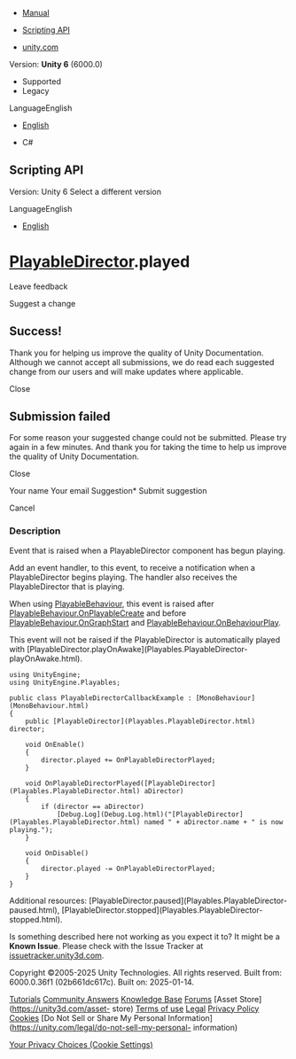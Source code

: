 [ ]()

  * [Manual](../Manual/index.html)
  * [Scripting API](../ScriptReference/index.html)

  * [unity.com](https://unity.com/)

Version: **Unity 6** (6000.0)

  * Supported
  * Legacy

LanguageEnglish

  * [English]()

  * C#

[ ](https://docs.unity3d.com)

## Scripting API

Version: Unity 6 Select a different version

LanguageEnglish

  * [English]()

#  [PlayableDirector](Playables.PlayableDirector.html).played

Leave feedback

Suggest a change

## Success!

Thank you for helping us improve the quality of Unity Documentation. Although
we cannot accept all submissions, we do read each suggested change from our
users and will make updates where applicable.

Close

## Submission failed

For some reason your suggested change could not be submitted. Please <a>try
again</a> in a few minutes. And thank you for taking the time to help us
improve the quality of Unity Documentation.

Close

Your name Your email Suggestion* Submit suggestion

Cancel

[ ]()

### Description

Event that is raised when a PlayableDirector component has begun playing.

Add an event handler, to this event, to receive a notification when a
PlayableDirector begins playing. The handler also receives the
PlayableDirector that is playing.  
  
When using [PlayableBehaviour](Playables.PlayableBehaviour.html), this event
is raised after
[PlayableBehaviour.OnPlayableCreate](Playables.PlayableBehaviour.OnPlayableCreate.html)
and before
[PlayableBehaviour.OnGraphStart](Playables.PlayableBehaviour.OnGraphStart.html)
and
[PlayableBehaviour.OnBehaviourPlay](Playables.PlayableBehaviour.OnBehaviourPlay.html).  
  
This event will not be raised if the PlayableDirector is automatically played
with [PlayableDirector.playOnAwake](Playables.PlayableDirector-
playOnAwake.html).

    
    
    using UnityEngine;
    using UnityEngine.Playables;  
      
    public class PlayableDirectorCallbackExample : [MonoBehaviour](MonoBehaviour.html)
    {
        public [PlayableDirector](Playables.PlayableDirector.html) director;  
      
        void OnEnable()
        {
            director.played += OnPlayableDirectorPlayed;
        }  
      
        void OnPlayableDirectorPlayed([PlayableDirector](Playables.PlayableDirector.html) aDirector)
        {
            if (director == aDirector)
                [Debug.Log](Debug.Log.html)("[PlayableDirector](Playables.PlayableDirector.html) named " + aDirector.name + " is now playing.");
        }  
      
        void OnDisable()
        {
            director.played -= OnPlayableDirectorPlayed;
        }
    }
    

Additional resources: [PlayableDirector.paused](Playables.PlayableDirector-
paused.html), [PlayableDirector.stopped](Playables.PlayableDirector-
stopped.html).

Is something described here not working as you expect it to? It might be a
**Known Issue**. Please check with the Issue Tracker at
[issuetracker.unity3d.com](https://issuetracker.unity3d.com).

Copyright ©2005-2025 Unity Technologies. All rights reserved. Built from:
6000.0.36f1 (02b661dc617c). Built on: 2025-01-14.

[Tutorials](https://unity3d.com/learn) [Community
Answers](https://answers.unity3d.com) [Knowledge
Base](https://support.unity3d.com/hc/en-us)
[Forums](https://forum.unity3d.com) [Asset Store](https://unity3d.com/asset-
store) [Terms of use](https://docs.unity3d.com/Manual/TermsOfUse.html)
[Legal](https://unity.com/legal) [Privacy
Policy](https://unity.com/legal/privacy-policy)
[Cookies](https://unity.com/legal/cookie-policy) [Do Not Sell or Share My
Personal Information](https://unity.com/legal/do-not-sell-my-personal-
information)

[Your Privacy Choices (Cookie Settings)](javascript:void\(0\);)

